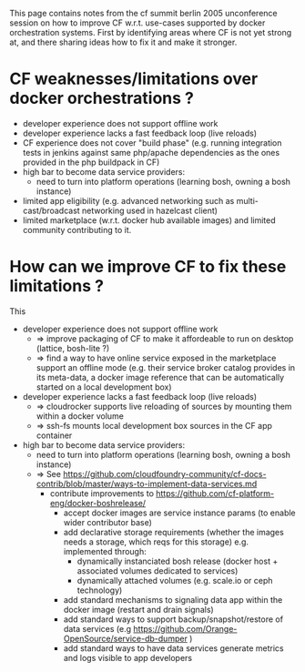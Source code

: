 This page contains notes from the cf summit berlin 2005 unconference session on how to improve CF w.r.t. use-cases supported by docker orchestration systems. First by identifying areas where CF is not yet strong at, and there sharing ideas how to fix it and make it stronger.

# CF weaknesses/limitations over docker orchestrations ?

* developer experience does not support offline work
* developer experience lacks a fast feedback loop (live reloads)
* CF experience does not cover "build phase" (e.g. running integration tests in jenkins against same php/apache dependencies as the ones provided in the php buildpack in CF)
* high bar to become data service providers:
   * need to turn into platform operations (learning bosh, owning a bosh instance)
* limited app eligibility (e.g. advanced networking such as multi-cast/broadcast networking used in hazelcast client)
* limited marketplace (w.r.t. docker hub available images) and limited community contributing to it.

# How can we improve CF to fix these limitations ?

This 

* developer experience does not support offline work
   * => improve packaging of CF to make it affordeable to run on desktop (lattice, bosh-lite ?)
   * => find a way to have online service exposed in the marketplace support an offline mode (e.g. their service broker catalog provides in its meta-data, a docker image reference that can be automatically started on a local development box)
* developer experience lacks a fast feedback loop (live reloads)
   * => cloudrocker supports live reloading of sources by mounting them within a docker volume
   * => ssh-fs mounts local development box sources in the CF app container
* high bar to become data service providers:
   * need to turn into platform operations (learning bosh, owning a bosh instance)
   * => See https://github.com/cloudfoundry-community/cf-docs-contrib/blob/master/ways-to-implement-data-services.md
      * contribute improvements to https://github.com/cf-platform-eng/docker-boshrelease/
         * accept docker images are service instance params (to enable wider contributor base)
         * add declarative storage requirements (whether the images needs a storage, which reqs for this storage) e.g. implemented through:
            * dynamically instanciated bosh release (docker host + associated volumes dedicated to services)
            * dynamically attached volumes (e.g. scale.io or ceph technology)
         * add standard mechanisms to signaling data app within the docker image (restart and drain signals)
         * add standard ways to support backup/snapshot/restore of data services (e.g https://github.com/Orange-OpenSource/service-db-dumper )
         * add standard ways to have data services generate metrics and logs visible to app developers

   


